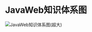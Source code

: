 # JavaWeb知识体系图

![JavaWeb知识体系图(超大)](E:\JavaLearningmanual\media\pictures\Java-Web\JavaWeb阶段知识体系图/JavaWeb-min.png)